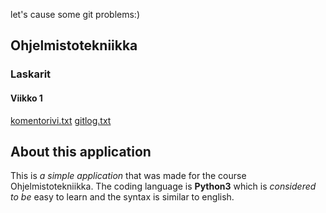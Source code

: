 let's cause some git problems:)
## Ohjelmistotekniikka
### Laskarit
#### Viikko 1
[komentorivi.txt](https://github.com/renvik/ot-harjoitustyo/blob/main/laskarit/viikko1/komentorivi.txt)
[gitlog.txt](https://github.com/renvik/ot-harjoitustyo/blob/main/laskarit/viikko1/gitlog.txt)

## About this application
This is *a simple application* that was made for the course Ohjelmistotekniikka.
The coding language is **Python3** which is *considered to be* easy to learn and 
the syntax is similar to english.
